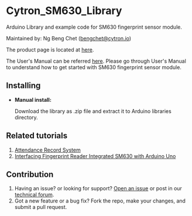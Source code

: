 # Cytron_SM630_Library

Arduino Library and example code for SM630 fingerprint sensor module.

Maintained by: Ng Beng Chet ([bengchet@cytron.io](mailto:bengchet@cytron.io))

The product page is located at [here](https://www.cytron.io/p-sn-fpr-sm630).

The User's Manual can be referred [here](https://docs.google.com/document/d/1yDxGyySulzkCAaBDYzyP0gkTJpFMft8Gs4MaY6dUFPA/view). Please go through User's Manual to understand how to get started with SM630 fingerprint sensor module.

## Installing
- **Manual install:**
 
  Download the library as .zip file and extract it to Arduino libraries directory.
  
## Related tutorials
1. [Attendance Record System](https://tutorial.cytron.io/2016/06/14/attendance-record-system-2/)
2. [Interfacing Fingerprint Reader Integrated SM630 with Arduino Uno](https://tutorial.cytron.io/2013/01/29/interfacing-fingerprint-reader-integrated-sm630-with-arduino-uno/)

## Contribution
1. Having an issue? or looking for support? [Open an issue](https://github.com/CytronTechnologies/Cytron_SM630_Library/issues) or post in our [technical forum](http://forum.cytron.io/).
2. Got a new feature or a bug fix? Fork the repo, make your changes, and submit a pull request.
